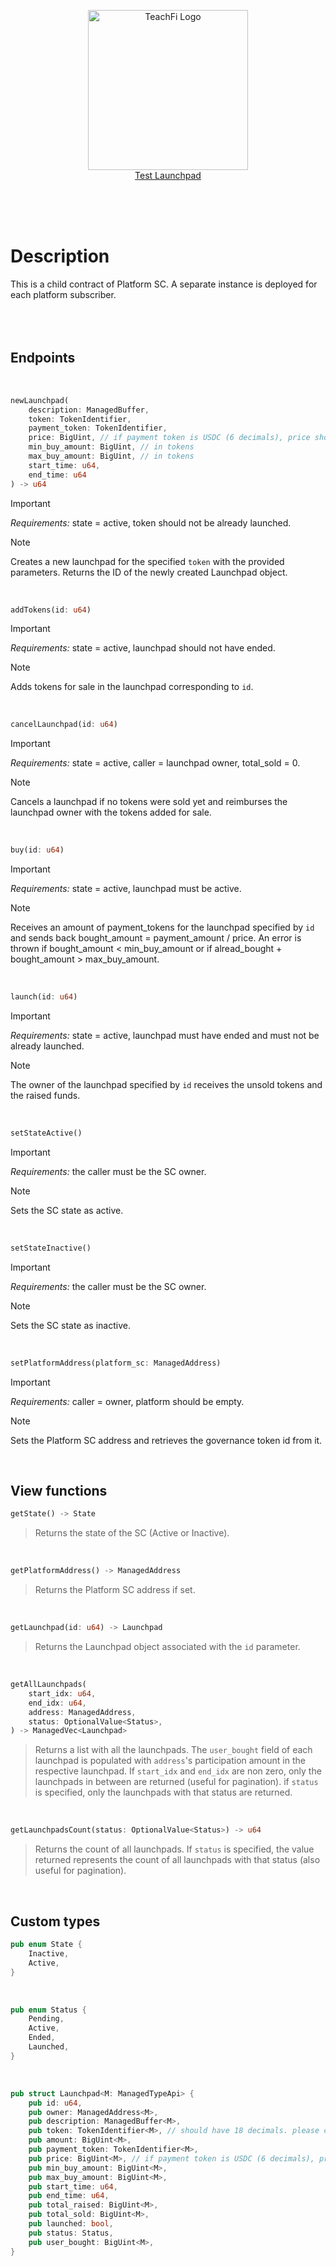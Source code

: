 <p align="center">
  <a href="https://teachfi.network/" target="blank"><img src="https://teachfi.network/teachfi-logo.svg" width="256" alt="TeachFi Logo" /><br/>Test Launchpad</a>
</p>
<br/>
<br/>
<br/>

# Description

This is a child contract of Platform SC. A separate instance is deployed for each platform subscriber.\
<br/>
<br/>
<br/>
## Endpoints

<br/>

```rust
newLaunchpad(
    description: ManagedBuffer,
    token: TokenIdentifier,
    payment_token: TokenIdentifier,
    price: BigUint, // if payment token is USDC (6 decimals), price should be x_000_000
    min_buy_amount: BigUint, // in tokens
    max_buy_amount: BigUint, // in tokens
    start_time: u64,
    end_time: u64
) -> u64
```
>[!IMPORTANT]
>*Requirements:* state = active, token should not be already launched.

>[!NOTE]
>Creates a new launchpad for the specified `token` with the provided parameters. Returns the ID of the newly created Launchpad object.
<br/>

```rust
addTokens(id: u64)
```
>[!IMPORTANT]
>*Requirements:* state = active, launchpad should not have ended.

>[!NOTE]
>Adds tokens for sale in the launchpad corresponding to `id`.
<br/>

```rust
cancelLaunchpad(id: u64)
```
>[!IMPORTANT]
>*Requirements:* state = active, caller = launchpad owner, total_sold = 0.

>[!NOTE]
>Cancels a launchpad if no tokens were sold yet and reimburses the launchpad owner with the tokens added for sale.
<br/>

```rust
buy(id: u64)
```
>[!IMPORTANT]
>*Requirements:* state = active, launchpad must be active.

>[!NOTE]
>Receives an amount of payment_tokens for the launchpad specified by `id` and sends back bought_amount = payment_amount / price. 
>An error is thrown if bought_amount < min_buy_amount or if alread_bought + bought_amount > max_buy_amount.
<br/>

```rust
launch(id: u64)
```
>[!IMPORTANT]
>*Requirements:* state = active, launchpad must have ended and must not be already launched.

>[!NOTE]
>The owner of the launchpad specified by `id` receives the unsold tokens and the raised funds.
<br/>

```rust
setStateActive()
```
>[!IMPORTANT]
*Requirements:* the caller must be the SC owner.

>[!NOTE]
>Sets the SC state as active.
<br/>

```rust
setStateInactive()
```
>[!IMPORTANT]
*Requirements:* the caller must be the SC owner.

>[!NOTE]
>Sets the SC state as inactive.
<br/>

```rust
setPlatformAddress(platform_sc: ManagedAddress)
```
>[!IMPORTANT]
>*Requirements:* caller = owner, platform should be empty.

>[!NOTE]
>Sets the Platform SC address and retrieves the governance token id from it.

<br/>

## View functions

```rust
getState() -> State
```
>Returns the state of the SC (Active or Inactive).
<br/>

```rust
getPlatformAddress() -> ManagedAddress
```
>Returns the Platform SC address if set.
<br/>

```rust
getLaunchpad(id: u64) -> Launchpad
```
>Returns the Launchpad object associated with the `id` parameter.
<br/>

```rust
getAllLaunchpads(
    start_idx: u64,
    end_idx: u64,
    address: ManagedAddress,
    status: OptionalValue<Status>,
) -> ManagedVec<Launchpad>
```
>Returns a list with all the launchpads. The `user_bought` field of each launchpad is populated with `address`'s participation amount in the respective launchpad. 
>If `start_idx` and `end_idx` are non zero, only the launchpads in between are returned (useful for pagination). if `status` is specified, only the launchpads with that status are returned.
<br/>

```rust
getLaunchpadsCount(status: OptionalValue<Status>) -> u64
```
>Returns the count of all launchpads. If `status` is specified, the value returned represents the count of all launchpads with that status (also useful for pagination).

<br/>

## Custom types

```rust
pub enum State {
    Inactive,
    Active,
}
```

<br/>

```rust
pub enum Status {
    Pending,
    Active,
    Ended,
    Launched,
}
```

<br/>

```rust
pub struct Launchpad<M: ManagedTypeApi> {
    pub id: u64,
    pub owner: ManagedAddress<M>,
    pub description: ManagedBuffer<M>,
    pub token: TokenIdentifier<M>, // should have 18 decimals. please check in front end
    pub amount: BigUint<M>,
    pub payment_token: TokenIdentifier<M>,
    pub price: BigUint<M>, // if payment token is USDC (6 decimals), price should be x_000_000
    pub min_buy_amount: BigUint<M>,
    pub max_buy_amount: BigUint<M>,
    pub start_time: u64,
    pub end_time: u64,
    pub total_raised: BigUint<M>,
    pub total_sold: BigUint<M>,
    pub launched: bool,
    pub status: Status,
    pub user_bought: BigUint<M>,
}
```
